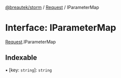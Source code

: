 [@breautek/storm](../README.md) / [Request](../modules/request.md) / IParameterMap

# Interface: IParameterMap

[Request](../modules/request.md).IParameterMap

## Indexable

▪ [key: `string`]: `string`
